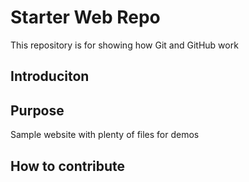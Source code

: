 # Starter Web Repo

This repository is for showing how Git and GitHub work
## Introduciton

## Purpose

Sample website with plenty of files for demos

## How to contribute
